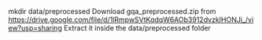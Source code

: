 mkdir data/preprocessed
Download gqa_preprocessed.zip from https://drive.google.com/file/d/1lRmpwSVtKqdqW6AOb3912dvzkIHONJi_/view?usp=sharing
Extract it inside the data/preprocessed folder 
